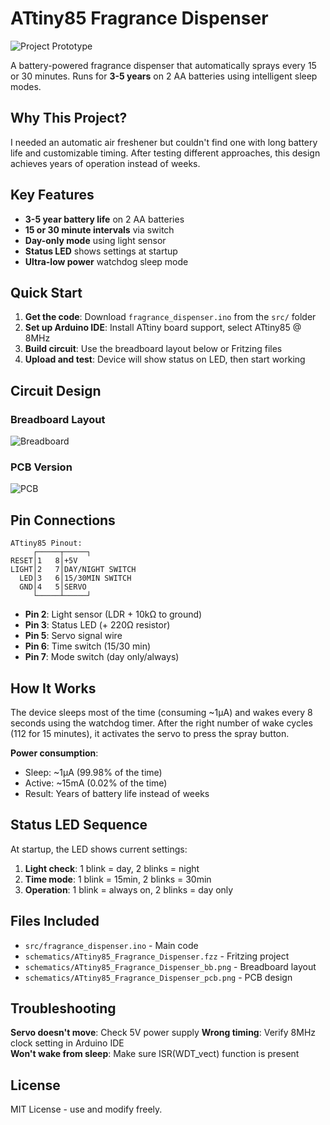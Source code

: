 # ATtiny85 Fragrance Dispenser

![Project Prototype](images/project_prototype.png)

A battery-powered fragrance dispenser that automatically sprays every 15 or 30 minutes. Runs for **3-5 years** on 2 AA batteries using intelligent sleep modes.

## Why This Project?

I needed an automatic air freshener but couldn't find one with long battery life and customizable timing. After testing different approaches, this design achieves years of operation instead of weeks.

## Key Features

- **3-5 year battery life** on 2 AA batteries
- **15 or 30 minute intervals** via switch
- **Day-only mode** using light sensor  
- **Status LED** shows settings at startup
- **Ultra-low power** watchdog sleep mode

## Quick Start

1. **Get the code**: Download `fragrance_dispenser.ino` from the `src/` folder
2. **Set up Arduino IDE**: Install ATtiny board support, select ATtiny85 @ 8MHz
3. **Build circuit**: Use the breadboard layout below or Fritzing files
4. **Upload and test**: Device will show status on LED, then start working

## Circuit Design

### Breadboard Layout
![Breadboard](schematics/ATtiny85_Fragrance_Dispenser_bb.png)

### PCB Version  
![PCB](schematics/ATtiny85_Fragrance_Dispenser_pcb.png)

## Pin Connections

```
ATtiny85 Pinout:
     ┌─────┬─────┐
RESET│1   8│+5V
LIGHT│2   7│DAY/NIGHT SWITCH
  LED│3   6│15/30MIN SWITCH  
  GND│4   5│SERVO
     └─────┴─────┘
```

- **Pin 2**: Light sensor (LDR + 10kΩ to ground)
- **Pin 3**: Status LED (+ 220Ω resistor)
- **Pin 5**: Servo signal wire
- **Pin 6**: Time switch (15/30 min)
- **Pin 7**: Mode switch (day only/always)

## How It Works

The device sleeps most of the time (consuming ~1μA) and wakes every 8 seconds using the watchdog timer. After the right number of wake cycles (112 for 15 minutes), it activates the servo to press the spray button.

**Power consumption**:
- Sleep: ~1μA (99.98% of the time)
- Active: ~15mA (0.02% of the time)
- Result: Years of battery life instead of weeks

## Status LED Sequence

At startup, the LED shows current settings:
1. **Light check**: 1 blink = day, 2 blinks = night
2. **Time mode**: 1 blink = 15min, 2 blinks = 30min  
3. **Operation**: 1 blink = always on, 2 blinks = day only

## Files Included

- `src/fragrance_dispenser.ino` - Main code
- `schematics/ATtiny85_Fragrance_Dispenser.fzz` - Fritzing project
- `schematics/ATtiny85_Fragrance_Dispenser_bb.png` - Breadboard layout
- `schematics/ATtiny85_Fragrance_Dispenser_pcb.png` - PCB design

## Troubleshooting

**Servo doesn't move**: Check 5V power supply
**Wrong timing**: Verify 8MHz clock setting in Arduino IDE  
**Won't wake from sleep**: Make sure ISR(WDT_vect) function is present

## License

MIT License - use and modify freely.
